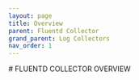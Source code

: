 ```yaml
---
layout: page
title: Overview
parent: Fluentd Collector
grand_parent: Log Collectors
nav_order: 1
---
```

<link rel="shortcut icon" type="image/x-icon" href="{{ site.baseurl }}/images/favicon.ico?" >
# FLUENTD COLLECTOR OVERVIEW
